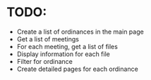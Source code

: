 # TODO:

- Create a list of ordinances in the main page
- Get a list of meetings
- For each meeting, get a list of files
- Display information for each file
- Filter for ordinance
- Create detailed pages for each ordinance


